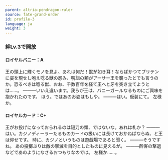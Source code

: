 ```yaml
---
parent: altria-pendragon-ruler
source: fate-grand-order
id: profile-3
language: ja
weight: 3
---
```


### 絆Lv.3で開放

#### ロイヤルバニー：A

王の頭上に輝くモノを見よ、あれは何だ！獣が如き耳！ならばかつてブリテンに姿を現せし咆え唸る獣の怨み、呪詛の類がアーサー王を襲ったとでも言うのか。恐るべきは唸る獣、おお、千数百年を経て王へと牙を突き立てようとは……。
―――いいえ違います。我らが王は、バニーガールなるものにご興味を抱かれたのです。
ほう。ではあのお姿はもしや。
―――はい。仮装にて。
左様か。

#### ロイヤルカード：C+

王がお投げになっておられるのは短刀の類、ではないな。あれは札か？
―――はい。カジノディーラーたるものカードの扱いには長けておかねばならぬ、と王は仰せです。
時に、カジノというものは遊戯場であると聞く。
―――そうですね。
あの投擲ぶりは敵の撃滅を目的としたものに見えるが。
―――酔客の撃退などであのようになさるおつもりなのでは。
左様か……。

